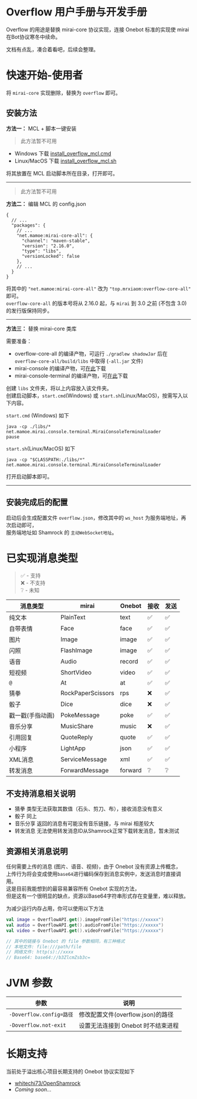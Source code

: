 # Overflow 用户手册与开发手册

Overflow 的用途是替换 mirai-core 协议实现，连接 Onebot 标准的实现使 mirai 在Bot协议寒冬中续命。

文档有点乱，凑合着看吧，后续会整理。

# 快速开始-使用者

将 `mirai-core` 实现删除，替换为 `overflow` 即可。

## 安装方法

**方法一：** MCL + 脚本一键安装

> 此方法暂不可用

- Windows 下载 [install_overflow_mcl.cmd](install_overflow_mcl.cmd)
- Linux/MacOS 下载 [install_overflow_mcl.sh](install_overflow_mcl.sh)

将其放置在 MCL 启动脚本所在目录，打开即可。

------

> 此方法暂不可用

**方法二：** 编辑 MCL 的 config.json
```json5
{
  // ...
  "packages": {
    // ...
    "net.mamoe:mirai-core-all": {
      "channel": "maven-stable",
      "version": "2.16.0",
      "type": "libs",
      "versionLocked": false
    },
    // ...
  }
}
```
将其中的 `"net.mamoe:mirai-core-all"` 改为 `"top.mrxiaom:overflow-core-all"` 即可。  
`overflow-core-all` 的版本号将从 2.16.0 起，与 `mirai` 到 3.0 之前 (不包含 3.0) 的发行版保持同步。

------
**方法三：** 替换 mirai-core 类库

需要准备：
- overflow-core-all 的编译产物，可运行 `./gradlew shadowJar` 后在 `overflow-core-all/build/libs` 中取得 (`-all.jar` 文件)
- mirai-console 的编译产物，可[在此](https://mirrors.huaweicloud.com/repository/maven/net/mamoe/mirai-console/2.16.0/mirai-console-2.16.0-all.jar)下载
- mirai-console-terminal 的编译产物，可[在此](https://mirrors.huaweicloud.com/repository/maven/net/mamoe/mirai-console-terminal/2.16.0/mirai-console-terminal-2.16.0-all.jar)下载

创建 `libs` 文件夹，将以上内容放入该文件夹。  
创建启动脚本，`start.cmd`(Windows) 或 `start.sh`(Linux/MacOS)，按需写入以下内容。

`start.cmd` (Windows) 如下
```shell
java -cp ./libs/* net.mamoe.mirai.console.terminal.MiraiConsoleTerminalLoader
pause
```
`start.sh`(Linux/MacOS) 如下
```shell
java -cp "$CLASSPATH:./libs/*" net.mamoe.mirai.console.terminal.MiraiConsoleTerminalLoader
```

打开启动脚本即可。

------

## 安装完成后的配置

启动后会生成配置文件 `overflow.json`，修改其中的 `ws_host` 为服务端地址，再次启动即可，  
服务端地址如 Shamrock 的 `主动WebSocket地址`。

# 已实现消息类型

> ✅ - 支持  
> ❌ - 不支持  
> ❔ - 未知

| 消息类型      | mirai             | Onebot  | 接收  | 发送  |
|-----------|-------------------|---------|-----|-----|
| 纯文本       | PlainText         | text    | ✅   | ✅   |
| 自带表情      | Face              | face    | ✅   | ✅   |
| 图片        | Image             | image   | ✅   | ✅   |
| 闪照        | FlashImage        | image   | ✅   | ✅   |
| 语音        | Audio             | record  | ✅   | ✅   |
| 短视频       | ShortVideo        | video   | ✅   | ✅   |
| `@`       | At                | at      | ✅   | ✅   |
| 猜拳        | RockPaperScissors | rps     | ❌   | ✅   |
| 骰子        | Dice              | dice    | ❌   | ✅   |
| 戳一戳(手指动画) | PokeMessage       | poke    | ✅   | ✅   |
| 音乐分享      | MusicShare        | music   | ❌   | ✅   |
| 引用回复      | QuoteReply        | quote   | ✅   | ✅   |
| 小程序       | LightApp          | json    | ✅   | ✅   |
| XML消息     | ServiceMessage    | xml     | ✅   | ✅   |
| 转发消息      | ForwardMessage    | forward | ❔   | ❔   |

## 不支持消息相关说明
* 猜拳 类型无法获取其数值（石头、剪刀、布），接收消息没有意义
* 骰子 同上
* 音乐分享 返回的消息有可能没有音乐链接，与 mirai 相差较大
* 转发消息 无法使用转发消息ID从Shamrock正常下载转发消息，暂未测试

## 资源相关消息说明

任何需要上传的消息 (图片、语音、视频)，由于 Onebot 没有资源上传概念，  
上传行为将会变成使用`base64`进行编码保存到消息实例中，发送消息时直接调用。  
这是目前我能想到的最容易兼容所有 Onebot 实现的方法，  
但是这有一个很明显的缺点，资源以Base64字符串形式存在变量里，难以释放。  

为减少运行内存占用，你可以使用以下方法

```kotlin
val image = OverflowAPI.get().imageFromFile("https://xxxxx")
val audio = OverflowAPI.get().audioFromFile("https://xxxxx")
val video = OverflowAPI.get().videoFromFile("https://xxxxx")

// 其中的链接与 Onebot 的 file 参数相同，有三种格式
// 本地文件: file:///path/file
// 网络文件: http(s)://xxxx
// Base64: base64://b3ZlcmZsb3c=
```

# JVM 参数

| 参数                     | 说明                       |
|------------------------|--------------------------|
| `-Doverflow.config=路径` | 修改配置文件(overflow.json)的路径 |
| `-Doverflow.not-exit`  | 设置无法连接到 Onebot 时不结束进程    |

# 长期支持

当前处于溢出核心项目长期支持的 Onebot 协议实现如下

* [whitechi73/OpenShamrock](https://github.com/whitechi73/OpenShamrock)
* *Coming soon...*
